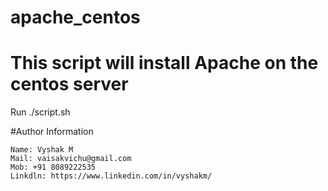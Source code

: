 # apache_centos

# This script will install Apache on the centos server

Run ./script.sh

#Author Information

    Name: Vyshak M
    Mail: vaisakvichu@gmail.com
    Mob: +91 8089222535
    Linkdln: https://www.linkedin.com/in/vyshakm/

